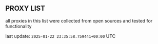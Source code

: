 ## PROXY LIST

all proxies in this list were collected from open sources and tested for functionality

last update: `2025-01-22 23:35:58.759441+00:00` UTC